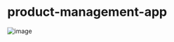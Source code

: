 # product-management-app

![image](https://github.com/user-attachments/assets/f27e3827-418a-4828-8d0b-b61c38fec0c4)
